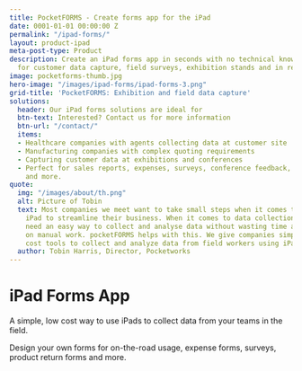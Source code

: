 ```yaml
---
title: PocketFORMS - Create forms app for the iPad
date: 0001-01-01 00:00:00 Z
permalink: "/ipad-forms/"
layout: product-ipad
meta-post-type: Product
description: Create an iPad forms app in seconds with no technical knowledge. Perfect
  for customer data capture, field surveys, exhibition stands and in retail environments.
image: pocketforms-thumb.jpg
hero-image: "/images/ipad-forms/ipad-forms-3.png"
grid-title: 'PocketFORMS: Exhibition and field data capture'
solutions:
  header: Our iPad forms solutions are ideal for
  btn-text: Interested? Contact us for more information
  btn-url: "/contact/"
  items:
  - Healthcare companies with agents collecting data at customer site
  - Manufacturing companies with complex quoting requirements
  - Capturing customer data at exhibitions and conferences
  - Perfect for sales reports, expenses, surveys, conference feedback, product returns
    and more.
quote:
  img: "/images/about/th.png"
  alt: Picture of Tobin
  text: Most companies we meet want to take small steps when it comes to using the
    iPad to streamline their business. When it comes to data collection, they just
    need an easy way to collect and analyse data without wasting time and money
    on manual work. pocketFORMS helps with this. We give companies simple and low
    cost tools to collect and analyze data from field workers using iPads.
  author: Tobin Harris, Director, Pocketworks
---
```


# iPad Forms App

A simple, low cost way to use iPads to collect data from your teams in the field.

Design your own forms for on-the-road usage, expense forms, surveys, product return forms and more.